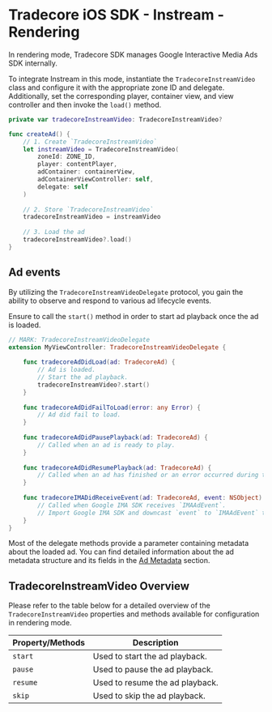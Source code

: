 # Tradecore iOS SDK - Instream - Rendering

In rendering mode, Tradecore SDK manages Google Interactive Media Ads SDK internally. 

To integrate Instream in this mode, instantiate the `TradecoreInstreamVideo` class and configure it with the appropriate zone ID and delegate. Additionally, set the corresponding player, container view, and view controller and then invoke the `load()` method.

```swift 
private var tradecoreInstreamVideo: TradecoreInstreamVideo?

func createAd() {
    // 1. Create `TradecoreInstreamVideo`
    let instreamVideo = TradecoreInstreamVideo(
        zoneId: ZONE_ID,
        player: contentPlayer,
        adContainer: containerView,
        adContainerViewController: self,
        delegate: self
    )
    
    // 2. Store `TradecoreInstreamVideo`
    tradecoreInstreamVideo = instreamVideo
    
    // 3. Load the ad
    tradecoreInstreamVideo?.load()
}
```

## Ad events

By utilizing the `TradecoreInstreamVideoDelegate` protocol, you gain the ability to observe and respond to various ad lifecycle events. 

Ensure to call the `start()` method in order to start ad playback once the ad is loaded.

```swift
// MARK: TradecoreInstreamVideoDelegate
extension MyViewController: TradecoreInstreamVideoDelegate {
    
    func tradecoreAdDidLoad(ad: TradecoreAd) {
        // Ad is loaded.
        // Start the ad playback.
        tradecoreInstreamVideo?.start()
    }
    
    func tradecoreAdDidFailToLoad(error: any Error) {
        // Ad did fail to load.
    }
    
    func tradecoreAdDidPausePlayback(ad: TradecoreAd) {
        // Called when an ad is ready to play.
    }
    
    func tradecoreAdDidResumePlayback(ad: TradecoreAd) {
        // Called when an ad has finished or an error occurred during the playback.
    }
    
    func tradecoreIMADidReceiveEvent(ad: TradecoreAd, event: NSObject) {
        // Called when Google IMA SDK receives `IMAAdEvent`.
        // Import Google IMA SDK and downcast `event` to `IMAAdEvent` to get more information.
    }
}
```

Most of the delegate methods provide a parameter containing metadata about the loaded ad. You can find detailed information about the ad metadata structure and its fields in the [Ad Metadata](./tradecore-sdk-ad-metadata.md) section.

## TradecoreInstreamVideo Overview

Please refer to the table below for a detailed overview of the `TradecoreInstreamVideo` properties and methods available for configuration in rendering mode.

| Property/Methods      | Description        |
|-----------------------|--------------------|
| `start`   | Used to start the ad playback. |
| `pause`   | Used to pause the ad playback. |
| `resume`  | Used to resume the ad playback.|
| `skip`    | Used to skip the ad playback.  |
